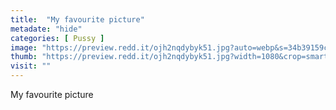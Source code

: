 ```yaml
---
title:  "My favourite picture"
metadate: "hide"
categories: [ Pussy ]
image: "https://preview.redd.it/ojh2nqdybyk51.jpg?auto=webp&s=34b39159cc8e11040a181cd1dfb290a033a7e079"
thumb: "https://preview.redd.it/ojh2nqdybyk51.jpg?width=1080&crop=smart&auto=webp&s=beb283bd8a32d3db58e04ff265c74d6db49bb639"
visit: ""
---
```

My favourite picture
